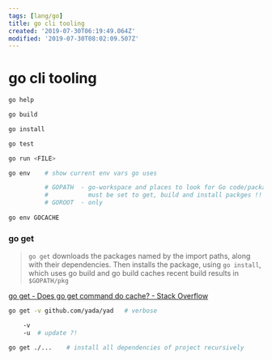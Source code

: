 ```yaml
---
tags: [lang/go]
title: go cli tooling
created: '2019-07-30T06:19:49.064Z'
modified: '2019-07-30T08:02:09.507Z'
---
```


# go cli tooling

```sh
go help

go build

go install

go test

go run <FILE>
```
```sh
go env    # show current env vars go uses

          # GOPATH  - go-workspace and places to look for Go code/packages
          #           must be set to get, build and install packges !!
          # GOROOT  - only 
          
go env GOCACHE
```

### go get

> `go get` downloads the packages named by the import paths, along with their dependencies.
> Then installs the package, using `go install`, which uses go build and go build caches recent build results in `$GOPATH/pkg`

[go get - Does go get command do cache? - Stack Overflow](https://stackoverflow.com/a/52813009/2087704)

```sh
go get -v github.com/yada/yad   # verbose

    -v
    -u  # update ?!

go get ./...    # install all dependencies of project recursively 
```
